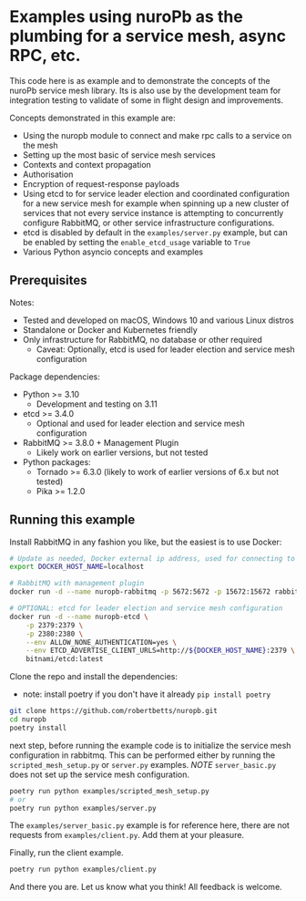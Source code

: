 # Examples using nuroPb as the plumbing for a service mesh, async RPC, etc.

This code here is as example and to demonstrate the concepts of the nuroPb service mesh library. Its
is also use by the development team for integration testing to validate of some in flight design and 
improvements.

Concepts demonstrated in this example are:
* Using the nuropb module to connect and make rpc calls to a service on the mesh
* Setting up the most basic of service mesh services
* Contexts and context propagation
* Authorisation
* Encryption of request-response payloads
* Using etcd to for service leader election and coordinated configuration for a new service mesh for example
  when spinning up a new cluster of services that not every service instance is attempting to concurrently 
  configure RabbitMQ, or other service infrastructure configurations.
* etcd is disabled by default in the `examples/server.py` example, but can be enabled by setting the 
  `enable_etcd_usage` variable to `True`
* Various Python asyncio concepts and examples

## Prerequisites

Notes:
* Tested and developed on macOS, Windows 10 and various Linux distros
* Standalone or Docker and Kubernetes friendly
* Only infrastructure for RabbitMQ, no database or other required
  * Caveat: Optionally, etcd is used for leader election and service mesh configuration

Package dependencies:
* Python >= 3.10
  * Development and testing on 3.11
* etcd >= 3.4.0
  * Optional and used for leader election and service mesh configuration
* RabbitMQ >= 3.8.0 + Management Plugin
  * Likely work on earlier versions, but not tested
* Python packages:
  * Tornado >= 6.3.0 (likely to work of earlier versions of 6.x but not tested)
  * Pika >= 1.2.0

## Running this example

Install RabbitMQ in any fashion you like, but the easiest is to use Docker:

```bash
# Update as needed, Docker external ip address, used for connecting to RabbitMQ or etc containers
export DOCKER_HOST_NAME=localhost

# RabbitMQ with management plugin
docker run -d --name nuropb-rabbitmq -p 5672:5672 -p 15672:15672 rabbitmq:3-management

# OPTIONAL: etcd for leader election and service mesh configuration
docker run -d --name nuropb-etcd \
    -p 2379:2379 \
    -p 2380:2380 \
    --env ALLOW_NONE_AUTHENTICATION=yes \
    --env ETCD_ADVERTISE_CLIENT_URLS=http://${DOCKER_HOST_NAME}:2379 \
    bitnami/etcd:latest
```

Clone the repo and install the dependencies:
* note: install poetry if you don't have it already `pip install poetry`  
```bash
git clone https://github.com/robertbetts/nuropb.git
cd nuropb
poetry install
```

next step, before running the example code is to initialize the service mesh configuration in rabbitmq.
This can be performed either by running the `scripted_mesh_setup.py` or `server.py` examples.
*NOTE* `server_basic.py` does not set up the service mesh configuration.
```bash
poetry run python examples/scripted_mesh_setup.py
# or
poetry run python examples/server.py
```

The `examples/server_basic.py` example is for reference here, there are not requests from 
`examples/client.py`. Add them at your pleasure.

Finally, run the client example.
```bash
poetry run python examples/client.py
```

And there you are. Let us know what you think! All feedback is welcome.


